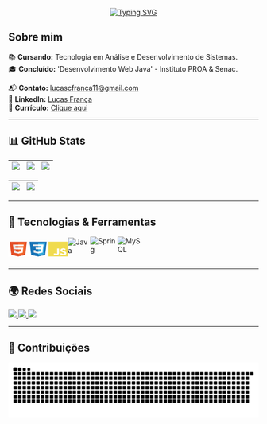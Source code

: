 <p align="center">
 <a href="https://git.io/typing-svg"><img src="https://readme-typing-svg.demolab.com?font=Fira+Code&pause=1000&color=F7B66E&width=435&lines=QA+Engineer" alt="Typing SVG" /></a>
</p>

## Sobre mim  
📚 **Cursando:** Tecnologia em Análise e Desenvolvimento de Sistemas.  
🎓 **Concluído:** 'Desenvolvimento Web Java' - Instituto PROA & Senac.  

📬 **Contato:** lucascfranca11@gmail.com  
💙 **LinkedIn:** [Lucas França](https://www.linkedin.com/in/lucascfranca/)  
📄 **Currículo:** [Clique aqui](https://app.luminpdf.com/viewer/63b751965c2a0d6ae45525de)  

---

## 📊 GitHub Stats  
| ![](http://github-profile-summary-cards.vercel.app/api/cards/stats?username=LucasFranca0&theme=2077) | ![](http://github-profile-summary-cards.vercel.app/api/cards/repos-per-language?username=LucasFranca0&theme=2077) | ![](http://github-profile-summary-cards.vercel.app/api/cards/most-commit-language?username=LucasFranca0&theme=2077) |
| :-: | :-: | :-: |

| ![](http://github-profile-summary-cards.vercel.app/api/cards/profile-details?username=LucasFranca0&theme=2077) | ![](http://github-profile-summary-cards.vercel.app/api/cards/productive-time?username=LucasFranca0&theme=2077&utcOffset=-3) |
| :-: | :-: |

---

## 🚀 Tecnologias & Ferramentas  
<div style="display: flex; align-items: center;">
  <img align="center" alt="HTML" height="30" width="40" src="https://raw.githubusercontent.com/devicons/devicon/master/icons/html5/html5-original.svg">
  <img align="center" alt="CSS" height="30" width="40" src="https://raw.githubusercontent.com/devicons/devicon/master/icons/css3/css3-original.svg">
  <img align="center" alt="JavaScript" height="30" width="40" src="https://raw.githubusercontent.com/devicons/devicon/master/icons/javascript/javascript-plain.svg">
  <img align="center" alt="Java" height="47" width="45" src="https://cdn.jsdelivr.net/gh/devicons/devicon/icons/java/java-original-wordmark.svg" />
  <img align="center" alt="Spring" height="50" width="55" src="https://cdn.jsdelivr.net/gh/devicons/devicon/icons/spring/spring-original-wordmark.svg" />
  <img align="center" alt="MySQL" height="50" width="55" src="https://cdn.jsdelivr.net/gh/devicons/devicon/icons/mysql/mysql-original-wordmark.svg" />
</div>

---

## 🌍 Redes Sociais  
<div> 
  <a href="https://www.instagram.com/lilcas12/" target="_blank">
    <img src="https://img.shields.io/badge/-Instagram-%23E4405F?style=for-the-badge&logo=instagram&logoColor=white">
  </a>
  <a href="mailto:lucascfranca11@gmail.com">
    <img src="https://img.shields.io/badge/-Gmail-%23333?style=for-the-badge&logo=gmail&logoColor=white">
  </a>
  <a href="https://www.linkedin.com/in/lucascfranca/" target="_blank">
    <img src="https://img.shields.io/badge/-LinkedIn-%230077B5?style=for-the-badge&logo=linkedin&logoColor=white">
  </a>  
</div>

---

## 🐍 Contribuições  
![Snake animation](https://github.com/LucasFranca0/LucasFranca0/blob/output/github-contribution-grid-snake.svg)
